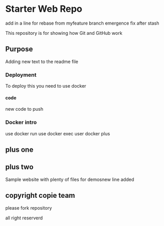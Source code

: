 # Starter Web Repo
add in a line for rebase
from myfeature branch
emergence fix after stash

This repository is for showing how Git and GitHub work

## Purpose
Adding new text to the readme file

### Deployment
To deploy this you need to use docker

#### code
new code to push

### Docker intro
use docker run
use docker exec
user docker plus

## plus one
## plus two

Sample website with plenty of files for demosnew line added

## copyright copie team 
please fork repository

all right reserverd